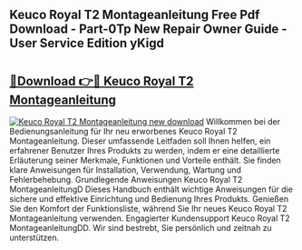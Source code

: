 ## Keuco Royal T2 Montageanleitung Free Pdf Download - Part-0Tp New Repair Owner Guide - User Service Edition yKigd

# <h2><a href="http://df73x5x.blite.top/?on=Keuco+Royal+T2+Montageanleitung">🔗Download 👉🔴 Keuco Royal T2 Montageanleitung</a></h2>

[![Keuco Royal T2 Montageanleitung new download](https://i.imgur.com/lujVjoI.png)](http://df73x5x.blite.top/?on=Keuco+Royal+T2+Montageanleitung)
Willkommen bei der Bedienungsanleitung für Ihr neu erworbenes Keuco Royal T2 Montageanleitung. Dieser umfassende Leitfaden soll Ihnen helfen, ein erfahrener Benutzer Ihres Produkts zu werden, indem er eine detaillierte Erläuterung seiner Merkmale, Funktionen und Vorteile enthält. Sie finden klare Anweisungen für Installation, Verwendung, Wartung und Fehlerbehebung. Grundlegende Anweisungen Keuco Royal T2 MontageanleitungD Dieses Handbuch enthält wichtige Anweisungen für die sichere und effektive Einrichtung und Bedienung Ihres Produkts. Genießen Sie den Komfort der Funktionsliste, während Sie Ihr neues Keuco Royal T2 Montageanleitung verwenden. Engagierter Kundensupport Keuco Royal T2 MontageanleitungDD. Wir sind bestrebt, Sie persönlich und zeitnah zu unterstützen.
